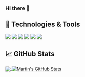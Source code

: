 ### Hi there 👋

<!--
**adi-ydv-1/adi-ydv-1** is a ✨ _special_ ✨ repository because its `README.md` (this file) appears on your GitHub profile.
- 🔭 I’m currently working on ...dating app
- 🌱 I’m currently learning ...react native and django...
- 👯 I’m looking to collaborate on ...on my dating app
- 🤔 I’m looking for help with ...django..
- 💬 Ask me about ...anything
- 📫 How to reach me: ...
- 😄 Pronouns: ...he/him
- ⚡ Fun fact: ...I am a memer
-->

<!-- More info, tips and tricks for making GitHub Profile README can be found in my article at https://towardsdatascience.com/build-a-stunning-readme-for-your-github-profile-9b80434fe5d7 -->

## 🔧 Technologies & Tools
![](https://img.shields.io/badge/OS-windows-informational?style=flat&logo=windows&logoColor=white&color=2bbc8a)
![](https://img.shields.io/badge/Editor-VS_code-informational?style=flat&logo=intellij-idea&logoColor=white&color=2bbc8a)
![](https://img.shields.io/badge/Code-Python-informational?style=flat&logo=python&logoColor=white&color=2bbc8a)
![](https://img.shields.io/badge/Code-JavaScript-informational?style=flat&logo=javascript&logoColor=white&color=2bbc8a)
![](https://img.shields.io/badge/Code-react-informational?style=flat&logo=vue.js&logoColor=white&color=2bbc8a)
![](https://img.shields.io/badge/Shell-Bash-informational?style=flat&logo=gnu-bash&logoColor=white&color=2bbc8a)


## &#x1f4c8; GitHub Stats

<a href="https://github.com/adi-ydv-1/adi-ydv-1">
  <img align="center" src="https://github-readme-stats.vercel.app/api/top-langs/?username=adi-ydv-1&hide=java,html,tex&title_color=ffffff&text_color=c9cacc&icon_color=2bbc8a&bg_color=1d1f21&langs_count=3" />
</a>
<a href="https://github.com/adi-ydv-1/adi-ydv-1">
  <img align="center" src="https://github-readme-stats.vercel.app/api?username=adi-ydv-1&show_icons=true&line_height=27&count_private=true&title_color=ffffff&text_color=c9cacc&icon_color=2bbc8a&bg_color=1d1f21" alt="Martin's GitHub Stats" />
</a>
<!-- links to social media icons -->

<!-- icons with padding -->

[1.1]: http://i.imgur.com/tXSoThF.png (twitter icon with padding)
[2.1]: http://i.imgur.com/0o48UoR.png (github icon with padding)

<!-- icons without padding -->

[1.2]: http://i.imgur.com/wWzX9uB.png (twitter icon without padding)
[2.2]: http://i.imgur.com/9I6NRUm.png (github icon without padding)
[3.2]: https://raw.githubusercontent.com/MartinHeinz/MartinHeinz/master/linkedin-3-16.png (LinkedIn icon without padding)


<!-- links to your social media accounts -->

[1]: https://twitter.com/Adi_ydv_1
[2]: https://github.com/adi-ydv-1
[3]: https://www.linkedin.com/in/aditya-yadav-b7834416b/


<!-- Resources -->
<!-- Icons: https://simpleicons.org/ -->
<!-- GitHub Stats: https://github.com/anuraghazra/github-readme-stats -->
<!-- Emojis: https://emojipedia.org/emoji/ -->
<!-- HTML Emojis: https://www.fileformat.info/index.htm -->
<!-- Shields: https://shields.io/ -->
<!-- Awesome GitHub Profile README: https://github.com/abhisheknaiidu/awesome-github-profile-readme -->






